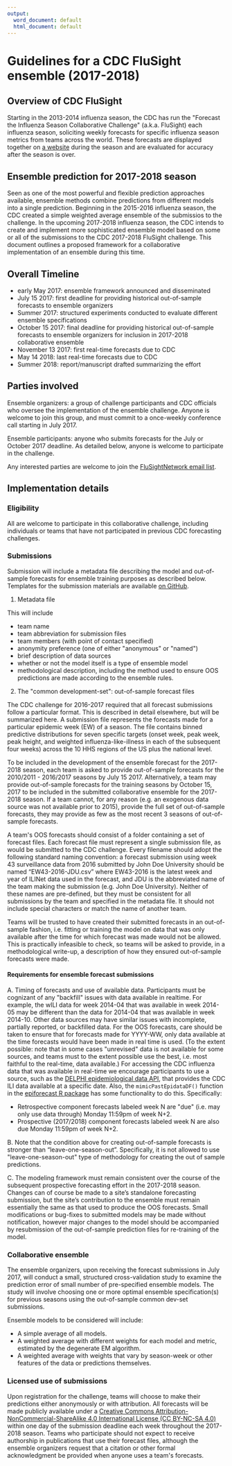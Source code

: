 ```yaml
---
output:
  word_document: default
  html_document: default
---
```

# Guidelines for a CDC FluSight ensemble (2017-2018)

## Overview of CDC FluSight
Starting in the 2013-2014 influenza season, the CDC has run the "Forecast the Influenza Season Collaborative Challenge" (a.k.a. FluSight) each influenza season, soliciting weekly forecasts for specific influenza season metrics from teams across the world. These forecasts are displayed together on [a website](https://predict.phiresearchlab.org/post/57f3f440123b0f563ece2576) during the season and are evaluated for accuracy after the season is over. 

## Ensemble prediction for 2017-2018 season
Seen as one of the most powerful and flexible prediction approaches available, ensemble methods combine predictions from different models into a single prediction. Beginning in the 2015-2016 influenza season, the CDC created a simple weighted average ensemble of the submissios to the challenge. In the upcoming 2017-2018 influenza season, the CDC intends to create and implement more sophisticated ensemble model based on some or all of the submissions to the CDC 2017-2018 FluSight challenge. This document outlines a proposed framework for a collaborative implementation of an ensemble during this time.

## Overall Timeline

 - early May 2017: ensemble framework announced and disseminated
 - July 15 2017: first deadline for providing historical out-of-sample forecasts to ensemble organizers
 - Summer 2017: structured experiments conducted to evaluate different ensemble specifications
 - October 15 2017: final deadline for providing historical out-of-sample forecasts to ensemble organizers for inclusion in 2017-2018 collaborative ensemble
 - November 13 2017: first real-time forecasts due to CDC
 - May 14 2018: last real-time forecasts due to CDC
 - Summer 2018: report/manuscript drafted summarizing the effort

## Parties involved

Ensemble organizers: a group of challenge participants and CDC officials who oversee the implementation of the ensemble challenge. Anyone is welcome to join this group, and must commit to a once-weekly conference call starting in July 2017.

Ensemble participants: anyone who submits forecasts for the July or October 2017 deadline. As detailed below, anyone is welcome to participate in the challenge.

Any interested parties are welcome to join the [FluSightNetwork email list](https://groups.google.com/d/forum/flusightnetwork).

## Implementation details

### Eligibility
All are welcome to participate in this collaborative challenge, including individuals or teams that have not participated in previous CDC forecasting challenges.

### Submissions

Submission will include a metadata file describing the model and out-of-sample forecasts for ensemble training purposes as described below. Templates for the submission materials are available [on GitHub](https://github.com/reichlab/cdc-flusight-ensemble/tree/master/templates).

 1. Metadata file
 
This will include

 - team name
 - team abbreviation for submission files
 - team members (with point of contact specified)
 - anonymity preference (one of either "anonymous" or "named")
 - brief description of data sources
 - whether or not the model itself is a type of ensemble model
 - methodological description, including the method used to ensure OOS predictions are made according to the ensemble rules.
 
 
 2. The "common development-set": out-of-sample forecast files
 
The CDC challenge for 2016-2017 required that all forecast submissions follow a particular format. This is described in detail elsewhere, but will be summarized here. A submission file represents the forecasts made for a particular epidemic week (EW) of a season. The file contains binned predictive distributions for seven specific targets (onset week, peak week, peak height, and weighted influenza-like-illness in each of the subsequent four weeks) across the 10 HHS regions of the US plus the national level.

To be included in the development of the ensemble forecast for the 2017-2018 season, each team is asked to provide out-of-sample forecasts for the 2010/2011 - 2016/2017 seasons by July 15 2017. Alternatively, a team may provide out-of-sample forecasts for the training seasons by October 15, 2017 to be included in the submitted collaborative ensemble for the 2017-2018 season. If a team cannot, for any reason (e.g. an exogenous data source was not available prior to 2015), provide the full set of out-of-sample forecasts, they may provide as few as the most recent 3 seasons of out-of-sample forecasts.

A team's OOS forecasts should consist of a folder containing a set of forecast files. Each forecast file must represent a single submission file, as would be submitted to the CDC challenge. Every filename should adopt the following standard naming convention: a forecast submission using week 43 surveillance data from 2016 submitted by John Doe University should be named “EW43-2016-JDU.csv” where EW43-2016 is the latest week and year of ILINet data used in the forecast, and JDU is the abbreviated name of the team making the submission (e.g. John Doe University). Neither of these names are pre-defined, but they must be consistent for all submissions by the team and specified in the metadata file. It should not include special characters or match the name of another team.

Teams will be trusted to have created their submitted forecasts in an  out-of-sample fashion, i.e. fitting or training the model on data that was only available after the time for which forecast was made would not be allowed. This is practically infeasible to check, so teams will be asked to provide, in a methodological write-up, a description of how they ensured out-of-sample forecasts were made. 

#### Requirements for ensemble forecast submissions
 
 A. Timing of forecasts and use of available data. Participants must be cognizant of any "backfill" issues with data available in realtime. For example, the wILI data for week 2014-04 that was available in week 2014-05 may be different than the data for 2014-04 that was available in week 2014-10. Other data sources may have similar issues with incomplete, partially reported, or backfilled data. For the OOS forecasts, care should be taken to ensure that for forecasts made for YYYY-WW, only data available at the time forecasts would have been made in real time is used. (To the extent possible: note that in some cases "unrevised" data is not available for some sources, and teams must to the extent possible use the best, i.e. most faithful to the real-time, data available.) For accessing the CDC influenza data that was available in real-time we encourage participants to use a source, such as the [DELPHI epidemiological data API](https://github.com/cmu-delphi/delphi-epidata), that provides the CDC ILI data available at a specific date. Also, the `mimicPastEpidataDF()` function in the [epiforecast R package](https://github.com/cmu-delphi/epiforecast-R) has some functionality to do this.  Specifically:

   - Retrospective component forecasts labeled week N are "due" (i.e. may only use data through) Monday 11:59pm of week N+2.
   - Prospective (2017/2018) component forecasts labeled week N are also due Monday 11:59pm of week N+2.
 
 B. Note that the condition above for creating out-of-sample forecasts is stronger than “leave-one-season-out”. Specifically, it is not allowed to use "leave-one-season-out" type of methodology for creating the out of sample predictions.
 
 C. The modeling framework must remain consistent over the course of the subsequent prospective forecasting effort in the 2017-2018 season.  Changes can of course be made to a site’s standalone forecasting submission, but the site’s contribution to the ensemble must remain essentially the same as that used to produce the OOS forecasts. Small modifications or bug-fixes to submitted models may be made without notification, however major changes to the model should be accompanied by resubmission of the out-of-sample prediction files for re-training of the model.

### Collaborative ensemble
The ensemble organizers, upon receiving the forecast submissions in July 2017, will conduct a small, structured cross-validation study to examine the prediction error of small number of pre-specified ensemble models. The study will involve choosing one or more optimal ensemble specification(s) for previous seasons using the out-of-sample common dev-set submissions.

Ensemble models to be considered will include:

 - A simple average of all models.
 - A weighted average with different weights for each model and metric, estimated by the degenerate EM algorithm.
 - A weighted average with weights that vary by season-week or other features of the data or predictions themselves.

### Licensed use of submissions

Upon registration for the challenge, teams will choose to make their predictions either anonymously or with attribution. All forecasts will be made publicly available under a [Creative Commons Attribution-NonCommercial-ShareAlike 4.0 International License (CC BY-NC-SA 4.0)](https://creativecommons.org/licenses/by-nc-sa/4.0/) within one day of the submission deadline each week throughout the 2017-2018 season. 
Teams who participate should not expect to receive authorship in publications that use their forecast files, although the ensemble organizers request that a citation or other formal acknowledgment be provided when anyone uses a team's forecasts.
